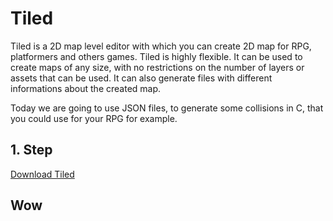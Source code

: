 # Tiled

Tiled is a 2D map level editor with which you can create 2D map for RPG, platformers and others games.
Tiled is highly flexible. It can be used to create maps of any size, with no restrictions on the number of layers or assets that can be used.
It can also generate files with different informations about the created map.

Today we are going to use JSON files, to generate some collisions in C, that you could use for your RPG for example.

## 1. Step

[Download Tiled](https://www.mapeditor.org/)

## Wow